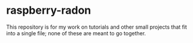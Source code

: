 # raspberry-radon
This repository is for my work on tutorials and other small projects that fit into a single file; none of these are meant to go together.
